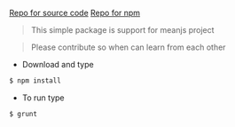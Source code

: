 [Repo for source code](https://github.com/hoangphucvu/Simple-Mean-Generator)
[Repo for npm](https://www.npmjs.com/package/mean-generator)
> This simple package is support for meanjs project

> Please contribute so when can learn from each other


- Download and type
```sh
$ npm install
```

- To run type

```sh
$ grunt
```

